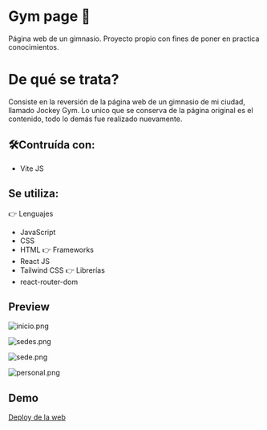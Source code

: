 
# Gym page 🦾

Página web de un gimnasio. Proyecto propio con fines de poner en practica conocimientos.

# De qué se trata?
Consiste en la reversión de la página web de un gimnasio de mi ciudad, llamado Jockey Gym.
Lo unico que se conserva de la página original es el contenido, todo lo demás fue realizado nuevamente.

## 🛠️Contruída con:
- Vite JS
## Se utiliza:
👉 Lenguajes
- JavaScript 
- CSS 
- HTML
👉 Frameworks
- React JS
- Tailwind CSS
👉 Librerías
- react-router-dom

## Preview
![inicio.png](https://res.cloudinary.com/dem9ilhyh/image/upload/v1685393567/JockeyGym/Screenshot_16_tmeyxg.png)

![sedes.png](https://res.cloudinary.com/dem9ilhyh/image/upload/v1685393567/JockeyGym/Screenshot_17_pshjgy.png)

![sede.png](https://res.cloudinary.com/dem9ilhyh/image/upload/v1685393568/JockeyGym/Screenshot_15_fsrtnl.png)

![personal.png](https://res.cloudinary.com/dem9ilhyh/image/upload/v1685393567/JockeyGym/Screenshot_18_tlgdcd.png)

## Demo

[Deploy de la web](gym-page-d2vmx5lzy-lorenzonog.vercel.app)

